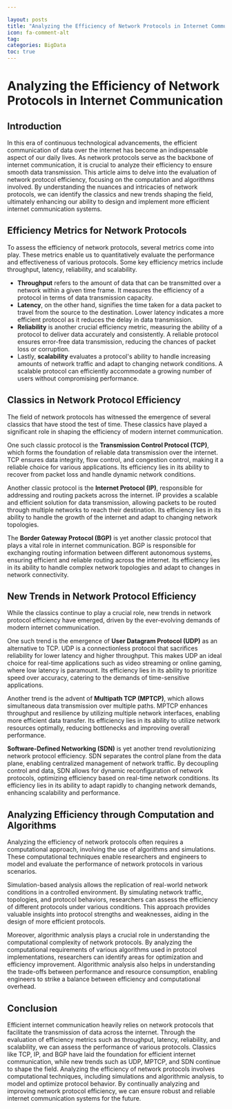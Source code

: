 ```yaml
---

layout: posts
title: "Analyzing the Efficiency of Network Protocols in Internet Communication"
icon: fa-comment-alt
tag:      
categories: BigData
toc: true
---
```




# Analyzing the Efficiency of Network Protocols in Internet Communication

## Introduction

In this era of continuous technological advancements, the efficient communication of data over the internet has become an indispensable aspect of our daily lives. As network protocols serve as the backbone of internet communication, it is crucial to analyze their efficiency to ensure smooth data transmission. This article aims to delve into the evaluation of network protocol efficiency, focusing on the computation and algorithms involved. By understanding the nuances and intricacies of network protocols, we can identify the classics and new trends shaping the field, ultimately enhancing our ability to design and implement more efficient internet communication systems.

## Efficiency Metrics for Network Protocols

To assess the efficiency of network protocols, several metrics come into play. These metrics enable us to quantitatively evaluate the performance and effectiveness of various protocols. Some key efficiency metrics include throughput, latency, reliability, and scalability.

- **Throughput** refers to the amount of data that can be transmitted over a network within a given time frame. It measures the efficiency of a protocol in terms of data transmission capacity.
- **Latency**, on the other hand, signifies the time taken for a data packet to travel from the source to the destination. Lower latency indicates a more efficient protocol as it reduces the delay in data transmission.
- **Reliability** is another crucial efficiency metric, measuring the ability of a protocol to deliver data accurately and consistently. A reliable protocol ensures error-free data transmission, reducing the chances of packet loss or corruption.
- Lastly, **scalability** evaluates a protocol's ability to handle increasing amounts of network traffic and adapt to changing network conditions. A scalable protocol can efficiently accommodate a growing number of users without compromising performance.

## Classics in Network Protocol Efficiency

The field of network protocols has witnessed the emergence of several classics that have stood the test of time. These classics have played a significant role in shaping the efficiency of modern internet communication.

One such classic protocol is the **Transmission Control Protocol (TCP)**, which forms the foundation of reliable data transmission over the internet. TCP ensures data integrity, flow control, and congestion control, making it a reliable choice for various applications. Its efficiency lies in its ability to recover from packet loss and handle dynamic network conditions.

Another classic protocol is the **Internet Protocol (IP)**, responsible for addressing and routing packets across the internet. IP provides a scalable and efficient solution for data transmission, allowing packets to be routed through multiple networks to reach their destination. Its efficiency lies in its ability to handle the growth of the internet and adapt to changing network topologies.

The **Border Gateway Protocol (BGP)** is yet another classic protocol that plays a vital role in internet communication. BGP is responsible for exchanging routing information between different autonomous systems, ensuring efficient and reliable routing across the internet. Its efficiency lies in its ability to handle complex network topologies and adapt to changes in network connectivity.

## New Trends in Network Protocol Efficiency

While the classics continue to play a crucial role, new trends in network protocol efficiency have emerged, driven by the ever-evolving demands of modern internet communication.

One such trend is the emergence of **User Datagram Protocol (UDP)** as an alternative to TCP. UDP is a connectionless protocol that sacrifices reliability for lower latency and higher throughput. This makes UDP an ideal choice for real-time applications such as video streaming or online gaming, where low latency is paramount. Its efficiency lies in its ability to prioritize speed over accuracy, catering to the demands of time-sensitive applications.

Another trend is the advent of **Multipath TCP (MPTCP)**, which allows simultaneous data transmission over multiple paths. MPTCP enhances throughput and resilience by utilizing multiple network interfaces, enabling more efficient data transfer. Its efficiency lies in its ability to utilize network resources optimally, reducing bottlenecks and improving overall performance.

**Software-Defined Networking (SDN)** is yet another trend revolutionizing network protocol efficiency. SDN separates the control plane from the data plane, enabling centralized management of network traffic. By decoupling control and data, SDN allows for dynamic reconfiguration of network protocols, optimizing efficiency based on real-time network conditions. Its efficiency lies in its ability to adapt rapidly to changing network demands, enhancing scalability and performance.

## Analyzing Efficiency through Computation and Algorithms

Analyzing the efficiency of network protocols often requires a computational approach, involving the use of algorithms and simulations. These computational techniques enable researchers and engineers to model and evaluate the performance of network protocols in various scenarios.

Simulation-based analysis allows the replication of real-world network conditions in a controlled environment. By simulating network traffic, topologies, and protocol behaviors, researchers can assess the efficiency of different protocols under various conditions. This approach provides valuable insights into protocol strengths and weaknesses, aiding in the design of more efficient protocols.

Moreover, algorithmic analysis plays a crucial role in understanding the computational complexity of network protocols. By analyzing the computational requirements of various algorithms used in protocol implementations, researchers can identify areas for optimization and efficiency improvement. Algorithmic analysis also helps in understanding the trade-offs between performance and resource consumption, enabling engineers to strike a balance between efficiency and computational overhead.

## Conclusion

Efficient internet communication heavily relies on network protocols that facilitate the transmission of data across the internet. Through the evaluation of efficiency metrics such as throughput, latency, reliability, and scalability, we can assess the performance of various protocols. Classics like TCP, IP, and BGP have laid the foundation for efficient internet communication, while new trends such as UDP, MPTCP, and SDN continue to shape the field. Analyzing the efficiency of network protocols involves computational techniques, including simulations and algorithmic analysis, to model and optimize protocol behavior. By continually analyzing and improving network protocol efficiency, we can ensure robust and reliable internet communication systems for the future.